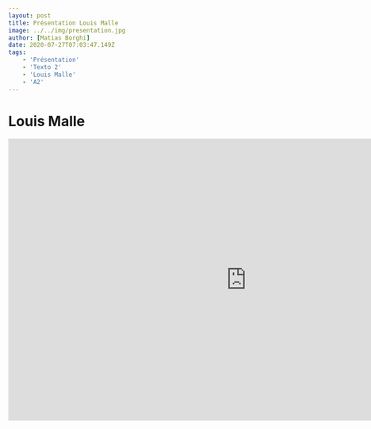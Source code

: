 ```yaml
---
layout: post
title: Présentation Louis Malle
image: ../../img/presentation.jpg
author: [Matias Borghi]
date: 2020-07-27T07:03:47.149Z
tags: 
    - 'Présentation'
    - 'Texto 2'
    - 'Louis Malle'
    - 'A2'
---
```


# Louis Malle

<iframe src="https://docs.google.com/presentation/d/e/2PACX-1vSMGPXXkGsNdqTe7Qb8Gn3vndrJkxlp54BnKnwgyViVSHG5Ccva8-jLz9mXxn5T4eWV8-qJffXSuN_m/embed?start=false&loop=false&delayms=3000" frameborder="0" width="960" height="569" allowfullscreen="true" mozallowfullscreen="true" webkitallowfullscreen="true"></iframe>